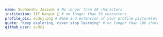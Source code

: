```yaml
---
name: Sudhanshu Jaiswal # No longer than 28 characters
institution: IIT Kanpur 🚩 # no longer than 58 characters
profile_pic: sudsj.png # Name and extension of your profile picture(ex. mona.png)
quote: "Keep exploring, never stop learning" # no longer than 100 characters
github_user: sudsj
---
```

